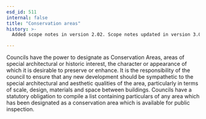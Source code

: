 ```yaml
---
esd_id: 511
internal: false
title: "Conservation areas"
history: >-
  Added scope notes in version 2.02. Scope notes updated in version 3.00 to include maintaining the statutory register. Term name changed from 'Conservation and urban design planning - conservation areas' to 'Planning - conservation areas' in version 3.00. Name changed to 'Conservation areas' in version 4.00.

---
```


Councils have the power to designate as Conservation Areas, areas of special architectural or historic interest, the character or appearance of which it is desirable to preserve or enhance. It is the responsibility of the council to ensure that any new development should be sympathetic to the special architectural and aesthetic qualities of the area, particularly in terms of scale, design, materials and space between buildings.  Councils have a statutory obligation to compile a list containing particulars of any area which has been designated as a conservation area which is available for public inspection.

